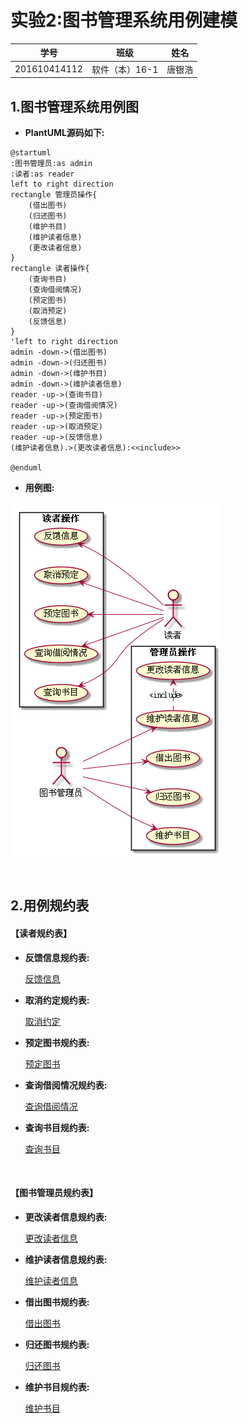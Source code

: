 # 实验2:图书管理系统用例建模

|学号|班级|姓名|
|----|------|----|
|201610414112|软件（本）16-1|唐银浩|

## 1.图书管理系统用例图
* **PlantUML源码如下:**
```puml
@startuml
:图书管理员:as admin
:读者:as reader
left to right direction
rectangle 管理员操作{
    (借出图书)
    (归还图书)
    (维护书目)
    (维护读者信息)
    (更改读者信息)
}
rectangle 读者操作{
    (查询书目)
    (查询借阅情况)
    (预定图书)
    (取消预定)
    (反馈信息)
}
'left to right direction
admin -down->(借出图书)
admin -down->(归还图书)
admin -down->(维护书目)
admin -down->(维护读者信息)
reader -up->(查询书目)
reader -up->(查询借阅情况)
reader -up->(预定图书)
reader -up->(取消预定)
reader -up->(反馈信息)
(维护读者信息).>(更改读者信息):<<include>>

@enduml
```

* **用例图:**

![img](./picture/test2-1.png)

<br>


## 2.用例规约表

#### 【读者规约表】

* **反馈信息规约表:**

    [反馈信息](./markdown/usercase1.md)
    
* **取消约定规约表:** 

    [取消约定](./markdown/usercase2.md)
    
* **预定图书规约表:** 

    [预定图书](./markdown/usercase3.md)
    
* **查询借阅情况规约表:** 
    
    [查询借阅情况](./markdown/usercase4.md)
        
* **查询书目规约表:** 
    
    [查询书目](./markdown/usercase5.md)
    
   <br>
    
#### 【图书管理员规约表】
        
* **更改读者信息规约表:** 
    
    [更改读者信息](./markdown/usercase6.md)
        
* **维护读者信息规约表:** 
    
    [维护读者信息](./markdown/usercase7.md)
        
* **借出图书规约表:** 
    
    [借出图书](./markdown/usercase8.md)
        
* **归还图书规约表:** 
    
    [归还图书](./markdown/usercase9.md)
            
* **维护书目规约表:** 
    
    [维护书目](./markdown/usercase10.md)
